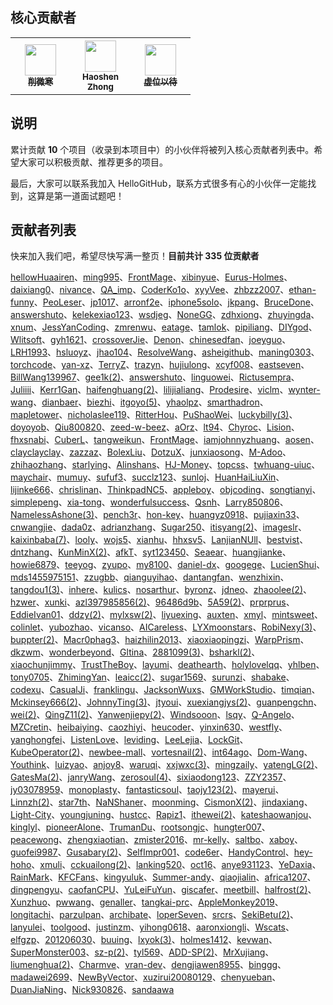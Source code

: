 ## 核心贡献者
<table>
  <tbody>
    <tr>
      <th align="center" style="width: 80px;">
        <a href="https://github.com/521xueweihan">
          <img src="https://avatars2.githubusercontent.com/u/8255800?s=50&v=4" style="width: 50px;"><br>
          <sub>削微寒</sub>
        </a><br>
      </th>
      <th align="center" style="width: 80px;">
        <a href="https://github.com/ChungZH">
          <img src="https://avatars1.githubusercontent.com/u/42088872?s=50&v=4" style="width: 50px;"><br>
          <sub>Haoshen Zhong</sub>
        </a><br>
      </th>
      <th align="center" style="width: 80px;">
        <a href="https://github.com/521xueweihan/HelloGitHub/issues/new">
          <img src="https://avatars2.githubusercontent.com/u/10628772?s=50&v=4" style="width: 50px;"><br>
          <sub>虚位以待</sub>
        </a><br>
      </th>
    </tr>
  </tbody>
</table>

## 说明
累计贡献 **10** 个项目（收录到本项目中）的小伙伴将被列入核心贡献者列表中。希望大家可以积极贡献、推荐更多的项目。

最后，大家可以联系我加入 HelloGitHub，联系方式很多有心的小伙伴一定能找到，这算是第一道面试题吧！


## 贡献者列表
快来加入我们吧，希望尽快写满一整页！**目前共计 335 位贡献者**

[hellowHuaairen](https://github.com/hellowHuaairen)、[ming995](https://github.com/ming995)、[FrontMage](https://github.com/FrontMage)、[xibinyue](https://github.com/xibinyue)、[Eurus-Holmes](https://github.com/Eurus-Holmes)、[daixiang0](https://github.com/daixiang0)、[nivance](https://github.com/nivance)、[QA_imp](https://www.cnblogs.com/bu1tcat/)、[CoderKo1o](https://github.com/iphone5solo)、[xyyVee](https://github.com/xyyVee)、[zhbzz2007](https://github.com/zhbzz2007)、[ethan-funny](https://github.com/ethan-funny)、[PeoLeser](https://github.com/PeoLeser)、[jp1017](https://github.com/jp1017)、[arronf2e](https://github.com/arronf2e)、[iphone5solo](https://github.com/iphone5solo)、[jkpang](https://github.com/jkpang)、[BruceDone](https://github.com/BruceDone)、[answershuto](https://github.com/answershuto)、[kelekexiao123](https://github.com/kelekexiao123)、[wsdjeg](https://github.com/wsdjeg)、[NoneGG](https://github.com/NoneGG)、[zdhxiong](https://github.com/zdhxiong)、[zhuyingda](https://github.com/zhuyingda)、[xnum](https://github.com/xnum)、[JessYanCoding](https://github.com/JessYanCoding)、[zmrenwu](https://github.com/zmrenwu)、[eatage](https://github.com/eatage)、[tamlok](https://github.com/tamlok)、[pipiliang](https://github.com/pipiliang)、[DIYgod](https://github.com/DIYgod)、[Wlitsoft](https://github.com/Wlitsoft)、[gyh1621](https://github.com/gyh1621)、[crossoverJie](https://github.com/crossoverJie)、[Denon](https://github.com/Denon)、[chinesedfan](https://github.com/chinesedfan)、[joeyguo](https://github.com/joeyguo)、[LRH1993](https://github.com/LRH1993)、[hsluoyz](https://github.com/hsluoyz)、[jhao104](https://github.com/jhao104)、[ResolveWang](https://github.com/ResolveWang)、[asheigithub](https://github.com/asheigithub)、[maning0303](https://github.com/maning0303)、[torchcode](https://github.com/torchcode)、[yan-xz](https://github.com/yan-xz)、[TerryZ](https://github.com/TerryZ)、[trazyn](https://github.com/trazyn)、[hujiulong](https://github.com/hujiulong)、[xcyf008](https://github.com/xcyf008)、[eastseven](https://github.com/eastseven)、[BillWang139967](https://github.com/BillWang139967)、[gee1k(2)](https://github.com/gee1k)、[answershuto](https://github.com/answershuto)、[linguowei](https://github.com/linguowei)、[Rictusempra](https://github.com/Rictusempra)、[Juliiii](https://github.com/Juliiii)、[Kerr1Gan](https://github.com/Kerr1Gan)、[haifenghuang(2)](https://github.com/haifenghuang)、[lilijialiang](https://github.com/lilijialiang)、[Prodesire](https://github.com/Prodesire)、[viclm](https://github.com/viclm)、[wynter-wang](https://github.com/wynter-wang)、[dianbaer](https://github.com/dianbaer)、[biezhi](https://github.com/biezhi)、[itgoyo(5)](https://github.com/itgoyo)、[yhaolpz](https://github.com/yhaolpz)、[smarthadron](https://github.com/smarthadron)、[mapletower](https://github.com/mapletower)、[nicholaslee119](https://github.com/nicholaslee119)、[RitterHou](https://github.com/RitterHou)、[PuShaoWei](https://github.com/PuShaoWei)、[luckybilly(3)](https://github.com/luckybilly)、[doyoyob](https://github.com/doyoyob)、[Qiu800820](https://github.com/Qiu800820)、[zeed-w-beez](https://github.com/zeed-w-beez)、[aOrz](https://github.com/aOrz)、[lt94](https://github.com/lt94)、[Chyroc](https://github.com/Chyroc)、[Lision](https://github.com/Lision)、[fhxsnabi](https://github.com/fhxsnabi)、[CuberL](https://github.com/CuberL)、[tangweikun](https://github.com/tangweikun)、[FrontMage](https://github.com/FrontMage)、[iamjohnnyzhuang](https://github.com/iamjohnnyzhuang)、[aosen](https://github.com/aosen)、[clayclayclay](https://github.com/clayclayclay)、[zazzaz](https://github.com/zazzaz)、[BolexLiu](https://github.com/BolexLiu)、[DotzuX](https://github.com/DotzuX)、[junxiaosong](https://github.com/junxiaosong)、[M-Adoo](https://github.com/M-Adoo)、[zhihaozhang](https://github.com/zhihaozhang)、[starlying](https://github.com/starlying)、[Alinshans](https://github.com/Alinshans)、[HJ-Money](https://github.com/HJ-Money)、[topcss](https://github.com/topcss)、[twhuang-uiuc](https://github.com/twhuang-uiuc)、[maychair](https://github.com/maychair)、[mumuy](https://github.com/mumuy)、[sufuf3](https://github.com/sufuf3)、[succlz123](https://github.com/succlz123)、[sunloj](https://github.com/sunloj)、[HuanHaiLiuXin](https://github.com/HuanHaiLiuXin)、[lijinke666](https://github.com/lijinke666)、[chrislinan](https://github.com/chrislinan)、[ThinkpadNC5](https://github.com/ThinkpadNC5)、[appleboy](https://github.com/appleboy)、[objcoding](https://github.com/objcoding)、[songtianyi](https://github.com/songtianyi)、[simplepeng](https://github.com/simplepeng)、[xia-tong](https://github.com/xia-tong)、[wonderfulsuccess](https://github.com/wonderfulsuccess)、[Qsnh](https://github.com/Qsnh)、[Larry850806](https://github.com/Larry850806)、[NamelessAshone(3)](https://github.com/NamelessAshone)、[pench3r](https://github.com/pench3r)、[hon-key](https://github.com/hon-key)、[huangyz0918](https://github.com/huangyz0918)、[pujiaxin33](https://github.com/pujiaxin33)、[cnwangjie](https://github.com/cnwangjie)、[dada0z](https://github.com/dada0z)、[adrianzhang](https://github.com/adrianzhang)、[Sugar250](https://github.com/Sugar250)、[itisyang(2)](https://github.com/itisyang)、[imageslr](https://github.com/imageslr)、[kaixinbaba(7)](https://github.com/kaixinbaba)、[looly](https://github.com/looly)、[wojs5](https://github.com/wojs5)、[xianhu](https://github.com/xianhu)、[hhxsv5](https://github.com/hhxsv5)、[LanjianNUll](https://github.com/LanjianNUll)、[bestvist](https://github.com/bestvist)、[dntzhang](https://github.com/dntzhang)、[KunMinX(2)](https://github.com/KunMinX)、[afkT](https://github.com/afkT)、[syt123450](https://github.com/syt123450)、[Seaear](https://github.com/Seaear)、[huangjianke](https://github.com/huangjianke)、[howie6879](https://github.com/howie6879)、[teeyog](https://github.com/teeyog)、[zyupo](https://github.com/zyupo)、[my8100](https://github.com/my8100)、[daniel-dx](https://github.com/daniel-dx)、[googege](https://github.com/googege)、[LucienShui](https://github.com/LucienShui)、[mds1455975151](https://github.com/mds1455975151)、[zzugbb](https://github.com/zzugbb)、[qianguyihao](https://github.com/qianguyihao)、[dantangfan](https://github.com/dantangfan)、[wenzhixin](https://github.com/wenzhixin)、[tangdou1(3)](https://github.com/tangdou1)、[inhere](https://github.com/inhere)、[kulics](https://github.com/kulics)、[nosarthur](https://github.com/nosarthur)、[byronz](https://github.com/byronz)、[jdneo](https://github.com/jdneo)、[zhaoolee(2)](https://github.com/zhaoolee)、[hzwer](https://github.com/hzwer)、[xunki](https://github.com/xunki)、[azl397985856(2)](https://github.com/azl397985856)、[96486d9b](https://github.com/96486d9b)、[5A59(2)](https://github.com/5A59)、[prprprus](https://github.com/prprprus)、[EddieIvan01](https://github.com/EddieIvan01)、[ddzy(2)](https://github.com/ddzy)、[mylxsw(2)](https://github.com/mylxsw)、[liyuexing](https://github.com/liyuexing)、[auxten](https://github.com/auxten)、[xmyl](https://github.com/xmyl)、[mintsweet](https://github.com/mintsweet)、[colinlet](https://github.com/colinlet)、[yubozhao](https://github.com/yubozhao)、[vicanso](https://github.com/vicanso)、[AICareless](https://github.com/AICareless)、[LYXmoonstars](https://github.com/LYXmoonstars)、[RobiNexy(3)](https://github.com/RobiNexy)、[buppter(2)](https://github.com/buppter)、[Macr0phag3](https://github.com/Macr0phag3)、[haizhilin2013](https://github.com/haizhilin2013)、[xiaoxiaopingzi](https://github.com/xiaoxiaopingzi)、[WarpPrism](https://github.com/WarpPrism)、[dkzwm](https://github.com/dkzwm)、[wonderbeyond](https://github.com/wonderbeyond)、[Gltina](https://github.com/Gltina)、[2881099(3)](https://github.com/2881099)、[bsharkl(2)](https://github.com/bsharkl)、[xiaochunjimmy](https://github.com/xiaochunjimmy)、[TrustTheBoy](https://github.com/TrustTheBoy)、[layumi](https://github.com/layumi)、[deathearth](https://github.com/deathearth)、[holylovelqq](https://github.com/holylovelqq)、[yhlben](https://github.com/yhlben)、[tony0705](https://github.com/tony0705)、[ZhimingYan](https://github.com/ZhimingYan)、[leaicc(2)](https://github.com/leaicc)、[sugar1569](https://github.com/sugar1569)、[surunzi](https://github.com/surunzi)、[shabake](https://github.com/shabake)、[codexu](https://github.com/codexu)、[CasualJi](https://github.com/CasualJi)、[franklingu](https://github.com/franklingu)、[JacksonWuxs](https://github.com/JacksonWuxs)、[GMWorkStudio](https://github.com/GMWorkStudio)、[timqian](https://github.com/timqian)、[Mckinsey666(2)](https://github.com/Mckinsey666)、[JohnnyTing(3)](https://github.com/JohnnyTing)、[jtyoui](https://github.com/jtyoui)、[xuexiangjys(2)](https://github.com/xuexiangjys)、[guanpengchn](https://github.com/guanpengchn)、[wei(2)](https://github.com/wei)、[QingZ11(2)](https://github.com/QingZ11)、[Yanwenjiepy(2)](https://github.com/Yanwenjiepy)、[Windsooon](https://github.com/Windsooon)、[lsqy](https://github.com/lsqy)、[Q-Angelo](https://github.com/Q-Angelo)、[MZCretin](https://github.com/MZCretin)、[heibaiying](https://github.com/heibaiying)、[caozhiyi](https://github.com/caozhiyi)、[heucoder](https://github.com/heucoder)、[yinxin630](https://github.com/yinxin630)、[westfly](https://github.com/westfly)、[yanghongfei](https://github.com/yanghongfei)、[ListenLove](https://github.com/ListenLove)、[leviding](https://github.com/leviding)、[LeeLejia](https://github.com/LeeLejia)、[LockGit](https://github.com/LockGit)、[KubeOperator(2)](https://github.com/KubeOperator)、[newbee-mall](https://github.com/newbee-mall)、[vortesnail(2)](https://github.com/vortesnail)、[int64ago](https://github.com/int64ago)、[Dom-Wang](https://github.com/Dom-Wang)、[Youthink](https://github.com/Youthink)、[luizyao](https://github.com/luizyao)、[anjoy8](https://github.com/anjoy8)、[waruqi](https://github.com/waruqi)、[xxjwxc(3)](https://github.com/xxjwxc)、[mingzaily](https://github.com/mingzaily)、[yatengLG(2)](https://github.com/yatengLG)、[GatesMa(2)](https://github.com/GatesMa)、[janryWang](https://github.com/janryWang)、[zerosoul(4)](https://github.com/zerosoul)、[sixiaodong123](https://github.com/sixiaodong123)、[ZZY2357](https://github.com/ZZY2357)、[jy03078959](https://github.com/jy03078959)、[monoplasty](https://github.com/monoplasty)、[fantasticsoul](https://github.com/fantasticsoul)、[taojy123(2)](https://github.com/taojy123)、[mayerui](https://github.com/mayerui)、[Linnzh(2)](https://github.com/Linnzh)、[star7th](https://github.com/star7th)、[NaNShaner](https://github.com/NaNShaner)、[moonming](https://github.com/moonming)、[CismonX(2)](https://github.com/CismonX)、[jindaxiang](https://github.com/jindaxiang)、[Light-City](https://github.com/Light-City)、[youngjuning](https://github.com/youngjuning)、[hustcc](https://github.com/hustcc)、[Rapiz1](https://github.com/Rapiz1)、[ithewei(2)](https://github.com/ithewei)、[kateshaowanjou](https://github.com/kateshaowanjou)、[kinglyl](https://github.com/kinglyl)、[pioneerAlone](https://github.com/pioneerAlone)、[TrumanDu](https://github.com/TrumanDu)、[rootsongjc](https://github.com/rootsongjc)、[hungter007](https://github.com/hungter007)、[peacewong](https://github.com/peacewong)、[zhengxiaotian](https://github.com/zhengxiaotian)、[zmister2016](https://github.com/zmister2016)、[mr-kelly](https://github.com/mr-kelly)、[saltbo](https://github.com/saltbo)、[xaboy](https://github.com/xaboy)、[guofei9987](https://github.com/guofei9987)、[Gusabary(2)](https://github.com/Gusabary)、[SelfImpr001](https://github.com/SelfImpr001)、[code6er](https://github.com/code6er)、[HandyControl](https://github.com/HandyOrg/HandyControl)、[hey-hoho](https://github.com/hey-hoho)、[xmuli](https://github.com/xmuli)、[cckuailong(2)](https://github.com/cckuailong)、[lanking520](https://github.com/lanking520)、[oct16](https://github.com/oct16)、[anye931123](https://github.com/anye931123)、[YeDaxia](https://github.com/YeDaxia)、[RainMark](https://github.com/RainMark)、[KFCFans](https://github.com/KFCFans)、[kingyuluk](https://github.com/kingyuluk)、[Summer-andy](https://github.com/Summer-andy)、[qiaojialin](https://github.com/qiaojialin)、[africa1207](https://github.com/africa1207)、[dingpengyu](https://github.com/dingpengyu)、[caofanCPU](https://github.com/caofanCPU)、[YuLeiFuYun](https://github.com/YuLeiFuYun)、[giscafer](https://github.com/giscafer)、[meetbill](https://github.com/meetbill)、[halfrost(2)](https://github.com/halfrost)、[Xunzhuo](https://github.com/Xunzhuo)、[pwwang](https://github.com/pwwang)、[genaller](https://github.com/genaller)、[tangkai-prc](https://github.com/tangkai-prc)、[AppleMonkey2019](https://github.com/AppleMonkey2019)、[longitachi](https://github.com/longitachi)、[parzulpan](https://github.com/parzulpan)、[archibate](https://github.com/archibate)、[loperSeven](https://github.com/loperSeven)、[srcrs](https://github.com/srcrs)、[SekiBetu(2)](https://github.com/SekiBetu)、[lanyulei](https://github.com/lanyulei)、[toolgood](https://github.com/toolgood)、[justinzm](https://github.com/justinzm)、[yihong0618](https://github.com/yihong0618)、[aaronxiongli](https://github.com/aaronxiongli)、[Wscats](https://github.com/Wscats)、[elfgzp](https://github.com/elfgzp)、[201206030](https://github.com/201206030)、[buuing](https://github.com/buuing)、[lxyok(3)](https://github.com/lxyok)、[holmes1412](https://github.com/holmes1412)、[kevwan](https://github.com/kevwan)、[SuperMonster003](https://github.com/SuperMonster003)、[sz-p(2)](https://github.com/sz-p)、[tyl569](https://github.com/tyl569)、[ADD-SP(2)](https://github.com/ADD-SP)、[MrXujiang](https://github.com/MrXujiang)、[liumenghua(2)](https://github.com/liumenghua)、[Charmve](https://github.com/Charmve)、[vran-dev](https://github.com/vran-dev)、[dengjiawen8955](https://github.com/dengjiawen8955)、[binggg](https://github.com/binggg)、[madawei2699](https://github.com/madawei2699)、[NewByVector](https://github.com/NewByVector)、[xuzirui20080129](https://github.com/xuzirui20080129)、[chenyueban](https://github.com/chenyueban)、[DuanJiaNing](https://github.com/DuanJiaNing)、[Nick930826](https://github.com/Nick930826)、[sandaawa](https://github.com/sandaawa)
